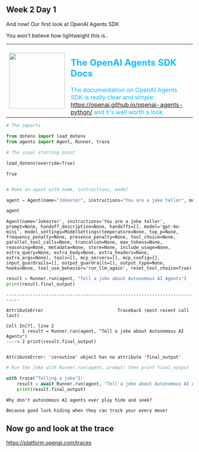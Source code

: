 ## Week 2 Day 1

And now! Our first look at OpenAI Agents SDK

You won't believe how lightweight this is..

<table style="margin: 0; text-align: left; width:100%">
    <tr>
        <td style="width: 150px; height: 150px; vertical-align: middle;">
            <img src="../assets/tools.png" width="150" height="150" style="display: block;" />
        </td>
        <td>
            <h2 style="color:#00bfff;">The OpenAI Agents SDK Docs</h2>
            <span style="color:#00bfff;">The documentation on OpenAI Agents SDK is really clear and simple: <a href="https://openai.github.io/openai-agents-python/">https://openai.github.io/openai-agents-python/</a> and it's well worth a look.
            </span>
        </td>
    </tr>
</table>


```python
# The imports

from dotenv import load_dotenv
from agents import Agent, Runner, trace


```


```python
# The usual starting point

load_dotenv(override=True)

```




    True




```python

# Make an agent with name, instructions, model

agent = Agent(name="Jokester", instructions="You are a joke teller", model="gpt-4o-mini")
```


```python
agent
```




    Agent(name='Jokester', instructions='You are a joke teller', prompt=None, handoff_description=None, handoffs=[], model='gpt-4o-mini', model_settings=ModelSettings(temperature=None, top_p=None, frequency_penalty=None, presence_penalty=None, tool_choice=None, parallel_tool_calls=None, truncation=None, max_tokens=None, reasoning=None, metadata=None, store=None, include_usage=None, extra_query=None, extra_body=None, extra_headers=None, extra_args=None), tools=[], mcp_servers=[], mcp_config={}, input_guardrails=[], output_guardrails=[], output_type=None, hooks=None, tool_use_behavior='run_llm_again', reset_tool_choice=True)




```python
result = Runner.run(agent, "Tell a joke about Autonomous AI Agents")
print(result.final_output)
```


    ---------------------------------------------------------------------------

    AttributeError                            Traceback (most recent call last)

    Cell In[7], line 2
          1 result = Runner.run(agent, "Tell a joke about Autonomous AI Agents")
    ----> 2 print(result.final_output)


    AttributeError: 'coroutine' object has no attribute 'final_output'



```python
# Run the joke with Runner.run(agent, prompt) then print final_output

with trace("Telling a joke"):
    result = await Runner.run(agent, "Tell a joke about Autonomous AI Agents")
    print(result.final_output)
```

    Why don't autonomous AI agents ever play hide and seek?
    
    Because good luck hiding when they can track your every move!


## Now go and look at the trace

https://platform.openai.com/traces
